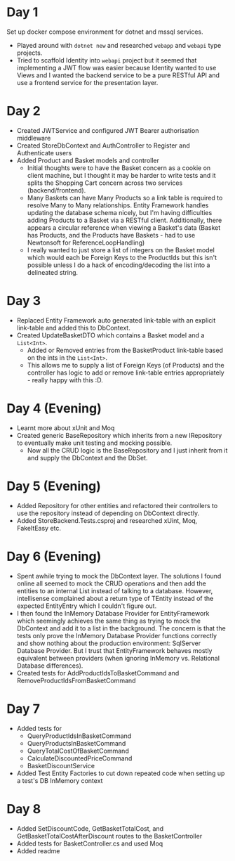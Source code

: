 # Day 1

Set up docker compose environment for dotnet and mssql services.

- Played around with `dotnet new` and researched `webapp` and `webapi` type projects.
- Tried to scaffold Identity into `webapi` project but it seemed that implementing a JWT flow was easier because Identity wanted to use Views and I wanted the backend service to be a pure RESTful API and use a frontend service for the presentation layer.

# Day 2

- Created JWTService and configured JWT Bearer authorisation middleware
- Created StoreDbContext and AuthController to Register and Authenticate users
- Added Product and Basket models and controller
  - Initial thoughts were to have the Basket concern as a cookie on client machine, but I thought it may be harder to write tests and it splits the Shopping Cart concern across two services (backend/frontend).
  - Many Baskets can have Many Products so a link table is required to resolve Many to Many relationships. Entity Framework handles updating the database schema nicely, but I'm having difficulties adding Products to a Basket via a RESTful client. Additionally, there appears a circular reference when viewing a Basket's data (Basket has Products, and the Products have Baskets - had to use Newtonsoft for ReferenceLoopHandling)
  - I really wanted to just store a list of integers on the Basket model which would each be Foreign Keys to the ProductIds but this isn't possible unless I do a hack of encoding/decoding the list into a delineated string.

# Day 3

- Replaced Entity Framework auto generated link-table with an explicit link-table and added this to DbContext.
- Created UpdateBasketDTO which contains a Basket model and a `List<Int>`.
  - Added or Removed entries from the BasketProduct link-table based on the ints in the `List<Int>`.
  - This allows me to supply a list of Foreign Keys (of Products) and the controller has logic to add or remove link-table entries appropriately - really happy with this :D.

# Day 4 (Evening)

- Learnt more about xUnit and Moq
- Created generic BaseRepository which inherits from a new IRepository to eventually make unit testing and mocking possible.
  - Now all the CRUD logic is the BaseRepository and I just inherit from it and supply the DbContext and the DbSet<T>.

# Day 5 (Evening)

- Added Repository for other entities and refactored their controllers to use the repository instead of depending on DbContext directly.
- Added StoreBackend.Tests.csproj and researched xUint, Moq, FakeItEasy etc.

# Day 6 (Evening)

- Spent awhile trying to mock the DbContext layer. The solutions I found online all seemed to mock the CRUD operations and then add the entities to an internal List instead of talking to a database. However, intellisense complained about a return type of TEntity instead of the expected EntityEntry<TEntity> which I couldn't figure out.
- I then found the InMemory Database Provider for EntityFramework which seemingly achieves the same thing as trying to mock the DbContext and add it to a list in the background. The concern is that the tests only prove the InMemory Database Provider functions correctly and show nothing about the production environment: SqlServer Database Provider. But I trust that EntityFramework behaves mostly equivalent between providers (when ignoring InMemory vs. Relational Database differences).
- Created tests for AddProductIdsToBasketCommand and RemoveProductIdsFromBasketCommand

# Day 7

- Added tests for
  - QueryProductIdsInBasketCommand
  - QueryProductsInBasketCommand
  - QueryTotalCostOfBasketCommand
  - CalculateDiscountedPriceCommand
  - BasketDiscountService
- Added Test Entity Factories to cut down repeated code when setting up a test's DB InMemory context

# Day 8

- Added SetDiscountCode, GetBasketTotalCost, and GetBasketTotalCostAfterDiscount routes to the BasketController
- Added tests for BasketController.cs and used Moq
- Added readme

